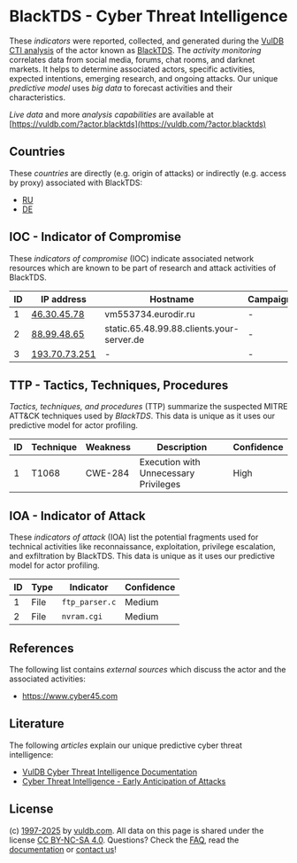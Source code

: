 # BlackTDS - Cyber Threat Intelligence

These _indicators_ were reported, collected, and generated during the [VulDB CTI analysis](https://vuldb.com/?kb.cti) of the actor known as [BlackTDS](https://vuldb.com/?actor.blacktds). The _activity monitoring_ correlates data from social media, forums, chat rooms, and darknet markets. It helps to determine associated actors, specific activities, expected intentions, emerging research, and ongoing attacks. Our unique _predictive model_ uses _big data_ to forecast activities and their characteristics.

_Live data_ and more _analysis capabilities_ are available at [https://vuldb.com/?actor.blacktds](https://vuldb.com/?actor.blacktds)

## Countries

These _countries_ are directly (e.g. origin of attacks) or indirectly (e.g. access by proxy) associated with BlackTDS:

* [RU](https://vuldb.com/?country.ru)
* [DE](https://vuldb.com/?country.de)

## IOC - Indicator of Compromise

These _indicators of compromise_ (IOC) indicate associated network resources which are known to be part of research and attack activities of BlackTDS.

ID | IP address | Hostname | Campaign | Confidence
-- | ---------- | -------- | -------- | ----------
1 | [46.30.45.78](https://vuldb.com/?ip.46.30.45.78) | vm553734.eurodir.ru | - | High
2 | [88.99.48.65](https://vuldb.com/?ip.88.99.48.65) | static.65.48.99.88.clients.your-server.de | - | High
3 | [193.70.73.251](https://vuldb.com/?ip.193.70.73.251) | - | - | High

## TTP - Tactics, Techniques, Procedures

_Tactics, techniques, and procedures_ (TTP) summarize the suspected MITRE ATT&CK techniques used by _BlackTDS_. This data is unique as it uses our predictive model for actor profiling.

ID | Technique | Weakness | Description | Confidence
-- | --------- | -------- | ----------- | ----------
1 | T1068 | CWE-284 | Execution with Unnecessary Privileges | High

## IOA - Indicator of Attack

These _indicators of attack_ (IOA) list the potential fragments used for technical activities like reconnaissance, exploitation, privilege escalation, and exfiltration by BlackTDS. This data is unique as it uses our predictive model for actor profiling.

ID | Type | Indicator | Confidence
-- | ---- | --------- | ----------
1 | File | `ftp_parser.c` | Medium
2 | File | `nvram.cgi` | Medium

## References

The following list contains _external sources_ which discuss the actor and the associated activities:

* https://www.cyber45.com

## Literature

The following _articles_ explain our unique predictive cyber threat intelligence:

* [VulDB Cyber Threat Intelligence Documentation](https://vuldb.com/?kb.cti)
* [Cyber Threat Intelligence - Early Anticipation of Attacks](https://www.scip.ch/en/?labs.20201022)

## License

(c) [1997-2025](https://vuldb.com/?kb.changelog) by [vuldb.com](https://vuldb.com/?kb.about). All data on this page is shared under the license [CC BY-NC-SA 4.0](https://creativecommons.org/licenses/by-nc-sa/4.0/). Questions? Check the [FAQ](https://vuldb.com/?kb.faq), read the [documentation](https://vuldb.com/?kb) or [contact us](https://vuldb.com/?contact)!
